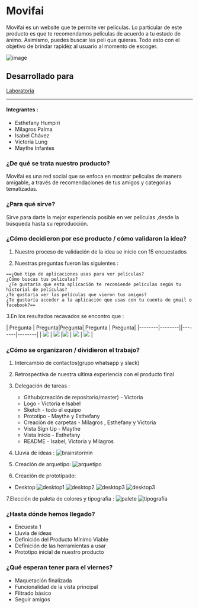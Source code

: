 # Movifai

Movifai es un website que te permite ver películas. Lo particular de este producto es que te recomendamos películas de acuerdo a tu estado de ánimo. Asimismo, puedes buscar las peli que quieras. Todo esto con el objetivo de brindar rapidéz al usuario al momento de escoger.

![image](https://user-images.githubusercontent.com/32299835/37751521-05a0bac2-2d61-11e8-9da6-449afb4e8363.png)

## Desarrollado para
 [Laboratoria](http://laboratoria.la)

* * *

#### Integrantes :
- Esthefany Humpiri
- Milagros Palma
- Isabel Chávez
- Victoria Lung
- Maythe Infantes

### **¿De qué se trata nuestro producto?**

Movifai es una red social que se enfoca en mostrar peliculas de manera amigable, a través de recomendaciones de tus amigos y categorias tematizadas.

### **¿Para qué sirve?**

Sirve para darte la mejor experiencia posible en ver películas ,desde la búsqueda hasta su reproducción.

### **¿Cómo decidieron por ese producto / cómo validaron la idea?**

  1. Nuestro proceso de validación de la idea se inicio con 15 encuestados

  2. Nuestras preguntas fueron las siguientes :
  
    ==¿Qué tipo de aplicaciones usas para ver películas?
    ¿Cómo buscas tus peliculas?
     ¿Te gustaría que esta aplicación te recomiende películas según tu historial de películas?
    ¿Te gustaría ver las películas que vieron tus amigos?
    ¿Te gustaría acceder a la aplicación que usas con tu cuenta de gmail o facebook?==

   3.En los resultados recavados se encontro que :

| Pregunta  | Pregunta|Pregunta| Pregunta  | Pregunta|
|--------|--------||--------|--------|
|   ![](assets/img/pregunta1.png)     |  ![](assets/img/pregunta2.png)       |![](assets/img/pregunta3.png) |   ![](assets/img/pregunta4.png)     |  ![](assets/img/pregunta5.png)       |


### **¿Cómo se organizaron / dividieron el trabajo?**
1. Intercambio de contactos(grupo whatsapp y slack)
2. Retrospectiva de nuestra ultima experiencia con el producto final
3. Delegación de tareas :
   - Github(creación de repositorio/master) - Victoria 
   - Logo - Victoria e Isabel
   - Sketch - todo el equipo
   - Prototipo - Maythe y Esthefany
   - Creación de carpetas - Milagros , Esthefany y Victoria
   - Vista Sign Up - Maythe
   - Vista Inicio - Esthefany
   - README - Isabel, Victoria y Milagros
    
4. Lluvia de ideas :
	![brainstormin](assets/img/lluvia-ideas.jpg)

5. Creación de arquetipo:
	![arquetipo](assets/img/arquetipo.jpg)
    
6. Creación de prototipado:

- Desktop
	![desktop1](assets/img/prototype-home.png)
    ![desktop2](assets/img/prototype-home-user.png)
    ![desktop3](assets/img/mockup2.jpg)
    ![desktop3](assets/img/mockup1.jpg)

7.Elección de paleta de colores y tipografia :
![palete](assets/img/palete.png)
![tipografía](assets/img/tipografia.png)


### **¿Hasta dónde hemos llegado?**

- Encuesta 1
- Lluvia de ideas
- Definición del Producto Mínimo Viable
- Definición de las herramientas a usar
- Prototipo inicial de nuestro producto

### **¿Qué esperan tener para el viernes?**

- Maquetación finalizada
- Funcionalidad de la vista principal
- Filtrado básico
- Seguir amigos



